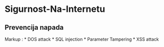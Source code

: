 # Sigurnost-Na-Internetu

## Prevencija napada ##

Markup : * DOS attack
         * SQL injection
         * Parameter Tampering
         * XSS attack
